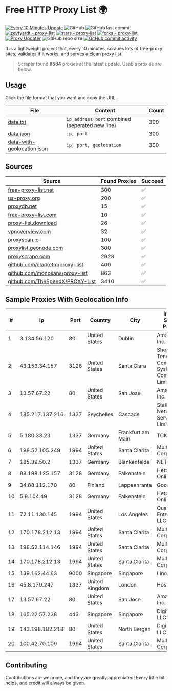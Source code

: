 
# Free HTTP Proxy List 🌍

[![Every 10 Minutes Update](https://github.com/mertguvencli/http-proxy-list/actions/workflows/main.yml/badge.svg?branch=main)](https://github.com/mertguvencli/http-proxy-list/actions/workflows/main.yml)
![GitHub](https://img.shields.io/github/license/mertguvencli/http-proxy-list)
![GitHub last commit](https://img.shields.io/github/last-commit/mertguvencli/http-proxy-list)
[![zevtyardt - proxy-list](https://img.shields.io/static/v1?label=zevtyardt&message=proxy-list&color=blue&logo=github)](https://github.com/zevtyardt/proxy-list "Go to GitHub repo")
[![stars - proxy-list](https://img.shields.io/github/stars/zevtyardt/proxy-list?style=social)](https://github.com/zevtyardt/proxy-list)
[![forks - proxy-list](https://img.shields.io/github/forks/zevtyardt/proxy-list?style=social)](https://github.com/zevtyardt/proxy-list)
[![Proxy Updater](https://github.com/zevtyardt/proxy-list/workflows/Proxy%20Updater/badge.svg)](https://github.com/zevtyardt/proxy-list/actions?query=workflow:"Proxy+Updater")
![GitHub repo size](https://img.shields.io/github/repo-size/zevtyardt/proxy-list)
[![GitHub commit activity](https://img.shields.io/github/commit-activity/m/zevtyardt/proxy-list?logo=commits)](https://github.com/zevtyardt/proxy-list/commits/main)

It is a lightweight project that, every 10 minutes, scrapes lots of free-proxy sites, validates if it works, and serves a clean proxy list.

> Scraper found **8584** proxies at the latest update. Usable proxies are below.

## Usage

Click the file format that you want and copy the URL.

|File|Content|Count|
|----|-------|-----|
|[data.txt](https://raw.githubusercontent.com/mertguvencli/http-proxy-list/main/proxy-list/data.txt)|`ip_address:port` combined (seperated new line)|300|
|[data.json](https://raw.githubusercontent.com/mertguvencli/http-proxy-list/main/proxy-list/data.json)|`ip, port`|300|
|[data-with-geolocation.json](https://raw.githubusercontent.com/mertguvencli/http-proxy-list/main/proxy-list/data-with-geolocation.json)|`ip, port, geolocation`|300|

## Sources

|Source|Found Proxies|Succeed|
|------|-------------|-------|
|[free-proxy-list.net](https://free-proxy-list.net)|300|✅|
|[us-proxy.org](https://www.us-proxy.org)|200|✅|
|[proxydb.net](http://proxydb.net)|15|✅|
|[free-proxy-list.com](https://free-proxy-list.com/?page=&port=&type%5B%5D=http&type%5B%5D=https&up_time=0&search=Search)|10|✅|
|[proxy-list.download](https://www.proxy-list.download/HTTP)|26|✅|
|[vpnoverview.com](https://vpnoverview.com/privacy/anonymous-browsing/free-proxy-servers)|32|✅|
|[proxyscan.io](https://www.proxyscan.io)|100|✅|
|[proxylist.geonode.com](https://proxylist.geonode.com/api/proxy-list?limit=300&page=1&sort_by=lastChecked&sort_type=desc&protocols=http,https)|300|✅|
|[proxyscrape.com](https://api.proxyscrape.com/v2/?request=displayproxies&protocol=http&timeout=10000&country=all&ssl=all&anonymity=all)|2928|✅|
|[github.com/clarketm/proxy-list](https://raw.githubusercontent.com/clarketm/proxy-list/master/proxy-list-raw.txt)|400|✅|
|[github.com/monosans/proxy-list](https://raw.githubusercontent.com/monosans/proxy-list/main/proxies/http.txt)|863|✅|
|[github.com/TheSpeedX/PROXY-List](https://raw.githubusercontent.com/TheSpeedX/PROXY-List/master/http.txt)|3410|✅|


## Sample Proxies With Geolocation Info

|#|Ip|Port|Country|City|Internet Service Provider|
|-|--|----|-------|----|-------------------------|
|1|3.134.56.120|80|United States|Dublin|Amazon.com, Inc.|
|2|43.153.34.157|3128|United States|Santa Clara|Shenzhen Tencent Computer Systems Company Limited|
|3|13.57.67.22|80|United States|San Jose|Amazon.com, Inc.|
|4|185.217.137.216|1337|Seychelles|Cascade|Stallion Network Services Limited|
|5|5.180.33.23|1337|Germany|Frankfurt am Main|TCK OOO|
|6|198.52.105.249|1994|United States|Santa Clarita|Multacom Corporation|
|7|185.39.50.2|1337|Germany|Blankenfelde|NETZNUTZ|
|8|88.198.125.157|3128|Germany|Falkenstein|Hetzner Online GmbH|
|9|34.88.112.170|80|Finland|Lappeenranta|Google LLC|
|10|5.9.104.49|3128|Germany|Falkenstein|Hetzner Online GmbH|
|11|72.11.130.145|1994|United States|Los Angeles|QuadraNet Enterprises LLC|
|12|170.178.212.13|1994|United States|Santa Clarita|Multacom Corporation|
|13|198.52.114.146|1994|United States|Santa Clarita|Multacom Corporation|
|14|170.178.212.13|1994|United States|Santa Clarita|Multacom Corporation|
|15|139.162.44.63|9000|Singapore|Singapore|Linode, LLC|
|16|45.8.179.247|1337|United Kingdom|London|Hostland LLC|
|17|13.57.67.22|80|United States|San Jose|Amazon.com, Inc.|
|18|165.22.57.238|443|Singapore|Singapore|DigitalOcean, LLC|
|19|143.198.182.218|80|United States|North Bergen|DigitalOcean, LLC|
|20|100.42.70.109|1994|United States|Santa Clarita|Multacom Corporation|



## Contributing

Contributions are welcome, and they are greatly appreciated! Every
little bit helps, and credit will always be given.

